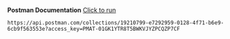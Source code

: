 **Postman Documentation**
[Click to run](https://api.postman.com/collections/19210799-e7292959-0128-4f71-b6e9-6cb9f563553e?access_key=PMAT-01GK1YTR8T5BWKVJYZPCQZP7CF)
```phpt
https://api.postman.com/collections/19210799-e7292959-0128-4f71-b6e9-6cb9f563553e?access_key=PMAT-01GK1YTR8T5BWKVJYZPCQZP7CF
```
